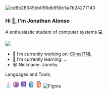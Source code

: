![cd6b28345bb056db958c5a7b24277143](https://user-images.githubusercontent.com/71142996/175819217-aeb9b029-c3df-438a-9e56-5c0b086697c5.gif)
### Hi 👋, I'm Jonathan Alonso
A enthusiastic student of computer systems :computer: 

![](https://komarev.com/ghpvc/?username=JonathanAL003&style=plastic)

- 🔭 I’m currently working on: <a href="https://github.com/ZTStudios/ClimaITNL">ClimaITNL</a>
- 🌱 I’m currently learning: ...
- :sunglasses: Nickname: Jonnhy

Languages and Tools:
<p align="left">
  <img src="https://raw.githubusercontent.com/devicons/devicon/master/icons/java/java-original.svg" alt="Java" width="20" height="20"/>
  <img src="https://raw.githubusercontent.com/devicons/devicon/master/icons/csharp/csharp-original.svg" alt="C#" width="20" height="20"/>
  <img src="https://raw.githubusercontent.com/devicons/devicon/master/icons/bootstrap/bootstrap-plain-wordmark.svg" alt="BootStrap" width="20" height="20"/>
  <img src="https://raw.githubusercontent.com/devicons/devicon/master/icons/css3/css3-original-wordmark.svg" alt="CSS" width="20" height="20"/>
  <img src="https://raw.githubusercontent.com/devicons/devicon/master/icons/html5/html5-original-wordmark.svg" alt="HTML" width="20" height="20"/>
  <img src="https://www.vectorlogo.zone/logos/figma/figma-icon.svg" alt="Figma" width="20" height="20"/>
 <!--<code><img height="20" src="https://raw.githubusercontent.com/github/explore/80688e429a7d4ef2fca1e82350fe8e3517d3494d/topics/css/css.png"><code>
  
https://www.w3schools.com/cs/ , https://www.w3schools.com/css/ , https://www.w3.org/html/ , https://www.java.com/ , https://getbootstrap.com/ , https://www.figma.com/ ,
-->

[![Top Langs](https://github-readme-stats.vercel.app/api/top-langs/?username=JonathanAL003&layout=compact&theme=tokyonight)](https://github.com/anuraghazra/github-readme-stats)

[![Anurag's GitHub stats](https://github-readme-stats.vercel.app/api?username=JonathanAL003&theme=tokyonight&include_all_commits=yes&show_icons=yes)](https://github.com/anuraghazra/github-readme-stats)
  
[![GitHub Streak](http://github-readme-streak-stats.herokuapp.com?user=JonathanAL003&theme=tokyonight_duo&date_format=j%20M%5B%20Y%5D&border=FFFFFF)](https://git.io/streak-stats)
<!--
**JonathanAL003/JonathanAL003** is a ✨ _special_ ✨ repository because its `README.md` (this file) appears on your GitHub profile.
Here are some ideas to get you started:
- 🔭 I’m currently working on ...
- 🌱 I’m currently learning ...
- 👯 I’m looking to collaborate on ...
- 🤔 I’m looking for help with ...
- 💬 Ask me about ...
- 📫 How to reach me: ...
- ⚡
-->
